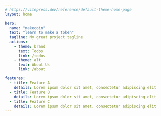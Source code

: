 ```yaml
---
# https://vitepress.dev/reference/default-theme-home-page
layout: home

hero:
  name: "makecoin"
  text: "learn to make a token"
  tagline: My great project tagline
  actions:
    - theme: brand
      text: Todos
      link: /todos
    - theme: alt
      text: About Us
      link: /about

features:
  - title: Feature A
    details: Lorem ipsum dolor sit amet, consectetur adipiscing elit
  - title: Feature B
    details: Lorem ipsum dolor sit amet, consectetur adipiscing elit
  - title: Feature C
    details: Lorem ipsum dolor sit amet, consectetur adipiscing elit
---
```


